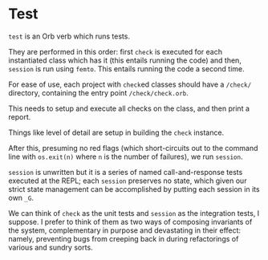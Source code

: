 # Test


``test`` is an Orb verb which runs tests.


They are performed in this order: first ``check`` is executed for each
instantiated class which has it (this entails running the code) and
then, ``session`` is run using ``femto``.  This entails running the code a
second time.


For ease of use, each project with ``check``ed classes should have a ``/check/``
directory, containing the entry point ``/check/check.orb``.


This needs to setup and execute all checks on the class, and then print a
report.


Things like level of detail are setup in building the ``check`` instance.


After this, presuming no red flags (which short-circuits out to the command
line with ``os.exit(n)`` where ``n`` is the number of failures), we run
``session``.


``session`` is unwritten but it is a series of named call-and-response tests
executed at the REPL; each ``session`` preserves no state, which given our
strict state management can be accomplished by putting each session in its own
``_G``.


We can think of ``check`` as the unit tests and ``session`` as the integration
tests, I suppose.  I prefer to think of them as two ways of composing
invariants of the system, complementary in purpose and devastating in their
effect: namely, preventing bugs from creeping back in during refactorings of
various and sundry sorts.
